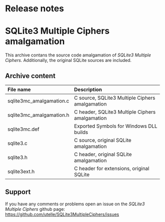 # Release notes

# SQLite3 Multiple Ciphers amalgamation

This archive contans the source code amalgamation of _SQLite3 Multiple Ciphers_.
Additionally, the original SQLite sources are included.

## Archive content

File name                | Description
:----------------------- | :----------
sqlite3mc_amalgamation.c | C source, SQLite3 Multiple Ciphers amalgamation
sqlite3mc_amalgamation.h | C header, SQLite3 Multiple Ciphers amalgamation
sqlite3mc.def            | Exported Symbols for Windows DLL builds
sqlite3.c                | C source, original SQLite amalgamation
sqlite3.h                | C header, original SQLite amalgamation
sqlite3ext.h             | C header for extensions, original SQLite

## Support

If you have any comments or problems open an issue on the _SQLite3 Multiple Ciphers_ github page:
https://github.com/utelle/SQLite3MultipleCiphers/issues
